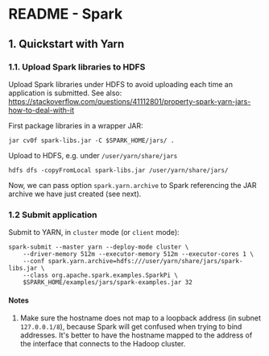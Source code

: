 # README - Spark

## 1. Quickstart with Yarn

### 1.1. Upload Spark libraries to HDFS

Upload Spark libraries under HDFS to avoid uploading each time an application is submitted. 
See also: https://stackoverflow.com/questions/41112801/property-spark-yarn-jars-how-to-deal-with-it

First package libraries in a wrapper JAR:

    jar cv0f spark-libs.jar -C $SPARK_HOME/jars/ .

Upload to HDFS, e.g. under `/user/yarn/share/jars`

    hdfs dfs -copyFromLocal spark-libs.jar /user/yarn/share/jars/

Now, we can pass option `spark.yarn.archive` to Spark referencing the JAR archive we have just created (see next). 

### 1.2 Submit application

Submit to YARN, in `cluster` mode (or `client` mode):

    spark-submit --master yarn --deploy-mode cluster \
        --driver-memory 512m --executor-memory 512m --executor-cores 1 \
        --conf spark.yarn.archive=hdfs:///user/yarn/share/jars/spark-libs.jar \
        --class org.apache.spark.examples.SparkPi \
        $SPARK_HOME/examples/jars/spark-examples.jar 32


#### Notes

 1. Make sure the hostname does not map to a loopback address (in subnet `127.0.0.1/8`), because Spark
 will get confused when trying to bind addresses. It's better to have the hostname mapped to the address
 of the interface that connects to the Hadoop cluster.

